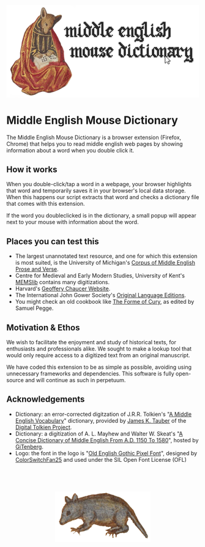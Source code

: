 <img src="./img/header.png" style="width: auto" alt="Middle English Mouse Dictionary Logo">
  
# Middle English Mouse Dictionary  

The Middle English Mouse Dictionary is a browser extension (Firefox, Chrome) that helps you to read middle english web pages by showing information about a word when you double click it.

## How it works  
When you double-click/tap a word in a webpage, your browser highlights that word and temporarily saves it in your browser's local data storage. When this happens our script extracts that word and checks a dictionary file that comes with this extension.  
  
If the word you doubleclicked is in the dictionary, a small popup will appear next to your mouse with information about the word.  
  
## Places you can test this

- The largest unannotated text resource, and one for which this extension is most suited, is the University of Michigan's [Corpus of Middle English Prose and Verse](https://quod.lib.umich.edu/c/cme/).
- Centre for Medieval and Early Modern Studies, University of Kent's [MEMSlib](https://www.memslib.co.uk/middle-english-texts) contains many digitizations.
- Harvard's [Geoffery Chaucer Website](https://chaucer.fas.harvard.edu/pages/john-gower-1325-1403).
- The International John Gower Society's [Original Language Editions](https://johngower.org/online-editions/).
- You might check an old cookbook like [The Forme of Cury](https://www.gutenberg.org/cache/epub/8102/pg8102.txt), as edited by Samuel Pegge.


## Motivation & Ethos
We wish to facilitate the enjoyment and study of historical texts, for enthusiasts and professionals alike. We sought to make a lookup tool that would only require access to a digitized text from an original manuscript.  
   
We have coded this extension to be as simple as possible, avoiding using unnecessary frameworks and dependencies. This software is fully open-source and will continue as such in perpetuum. 

  
## Acknowledgements
- Dictionary: an error-corrected digitzation of J.R.R. Tolkien's "[A Middle English Vocabulary](https://github.com/digitaltolkien/a-middle-english-vocabulary)" dictionary, provided by [James K. Tauber](https://github.com/jtauber) of the [Digital Tolkien Project](https://digitaltolkien.com). 
- Dictionary: a digitization of A. L. Mayhew and Walter W. Skeat's "[A Concise Dictionary of Middle English
       From A.D. 1150 To 1580](https://github.com/GITenberg/A-Concise-Dictionary-of-Middle-EnglishFrom-A.D.-1150-to-1580_10625/tree/master)", hosted by [GiTenberg](https://www.gitenberg.org).
- Logo: the font in the logo is "[Old English Gothic Pixel Font](https://www.fontspace.com/old-english-gothic-pixel-font-f83405)", designed by [ColorSwitchFan25](https://www.fontspace.com/colorswitchfan25) and used under the SIL Open Font License (OFL)

<center><img src="./img/mouse.png" style="width: 250px; padding-top:60px" alt="Mousey Friend"></center>

